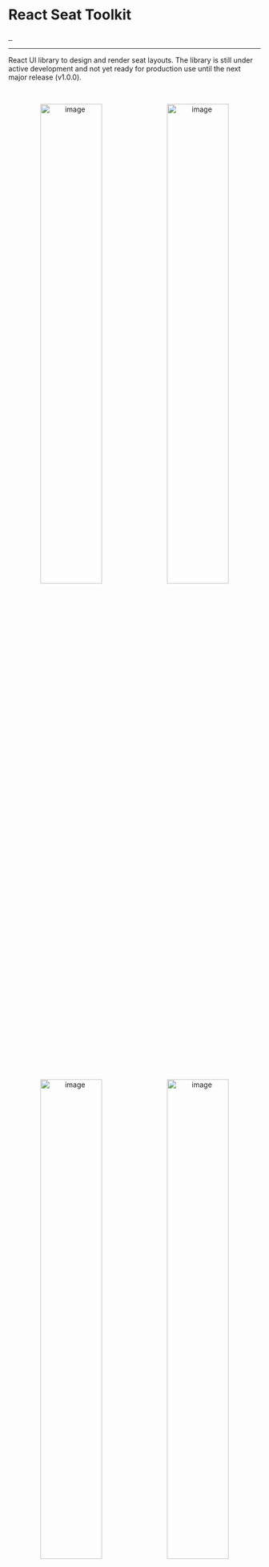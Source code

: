 # React Seat Toolkit

<a aria-label="License" href="https://github.com/mezh-hq/react-seat-toolkit/blob/main/LICENSE">
  <img alt="" src="https://img.shields.io/badge/License-MIT-yellow.svg">
</a>
<a aria-label="CI Release" href="https://github.com/mezh-hq/react-seat-toolkit/actions/workflows/release.yml">
  <img alt="" src="https://github.com/mezh-hq/react-seat-toolkit/actions/workflows/release.yml/badge.svg">
</a>
<a aria-label="CI Release" href="https://github.com/mezh-hq/react-seat-toolkit/actions/workflows/prerelease.yml">
  <img alt="" src="https://github.com/mezh-hq/react-seat-toolkit/actions/workflows/prerelease.yml/badge.svg">
</a>
 
<br/>

---

React UI library to design and render seat layouts. The library is still under active development and not yet ready for production use until the next major release (v1.0.0).

<br/>

<p align="center">
  <img width="49.5%" alt="image" src="https://github.com/mezh-hq/react-seat-toolkit/assets/73662613/18a321a0-4ced-49c8-91eb-44605ea2ab9c">
  <img width="49.5%" alt="image" src="https://github.com/mezh-hq/react-seat-toolkit/assets/73662613/e43be42f-40b0-4aaf-8d3a-a538abc8b2c1">
</p>
<p align="center">
  <img width="49.5%" alt="image" src="https://github.com/mezh-hq/react-seat-toolkit/assets/73662613/3478a449-165b-4b23-97d0-1c5a33b81e98">
  <img width="49.5%" alt="image" src="https://github.com/mezh-hq/react-seat-toolkit/assets/73662613/0e023ffd-b4a2-4724-81f3-3ba74114b9a5">
</p>

## Features

- **JSON based**: Define your seat layout using JSON data and retrieve it back as JSON after customization ✓

- **Customizable**: Customize the layout as per your requirements

  - **Seats**

    - Add new seats ✓
    - Remove existing seats ✓
    - Change seat colors ✓
    - Change seat labels ✓
    - Change seat status ✓
    - Group seats together into categories ✓
    - Categorizer (Manage seat categories) ✓

  - **Pen**

    - Draw on the layout using a pen tool to create custom shapes ✓

  - **Text**

    - Add text to the layout ✓
    - Change text color ✓
    - Change text size ✓
    - Change text font weight ✓

  - **Shapes**

    - Add shapes to the layout ✓
    - Change shape color ✓
    - Change shape size ✓
    - Change shape border color ✓

  - **Sections**

    - Section manager 🛠️
    - Free seating sections 🛠️

  - **Miscallaneous**
    - Add, move around and scale background images ✓
    - Add and move around booths ✓
    - Multiple element selection and deselection ✓
    - Bring elements to front or back ✓

- **Responsive**: The layout is responsive and can be viewed on any device 🛠️

- **Preview**: Preview the layout in a separate window 🛠️

- **Designer mode and User mode**: Switch between designer and user mode to enable or disable customization 🛠️

- **Custom styles**: Override the default styles to match your application's theme 🛠️

## Installation

Run `bun i @mezh-hq/react-seat-toolkit` to incorporate into your project <br/>

## Usage

### User mode

```jsx
import React from "react";
import SeatToolkit from "@mezh-hq/react-seat-toolkit";
import "@mezh-hq/react-seat-toolkit/styles";

const App = () => {
  const data = {
    seats: [
      {
        id: "1",
        x: 100,
        y: 100,
        label: "A1",
        color: "blue"
      }
    ]
  };
  return (
    <SeatToolkit
      mode="user"
      data={data}
      events={{
        onSeatClick: (seat) => {
          console.log(seat);
        },
        onSectionClick: (section) => {
          console.log(section);
        }
      }}
    />
  );
};

export default App;
```

### Designer mode

```jsx
import React from "react";
import SeatToolkit from "@mezh-hq/react-seat-toolkit";
import "@mezh-hq/react-seat-toolkit/styles";

const App = () => {
  return (
    <SeatToolkit
      mode="designer"
      events={{
        onExport: (data) => {
          console.log(data);
        }
      }}
    />
  );
};

export default App;
```

## Contributing

Please read [CONTRIBUTING.md](https://github.com/mezh-hq/react-seat-toolkit/blob/main/CONTRIBUTING.md) for details on setting up your development environment and the process of submitting pull requests to us.
